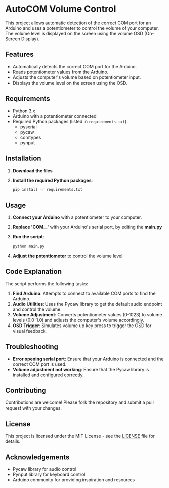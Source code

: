 # AutoCOM Volume Control

This project allows automatic detection of the correct COM port for an Arduino and uses a potentiometer to control the volume of your computer. The volume level is displayed on the screen using the volume OSD (On-Screen Display).

## Features
- Automatically detects the correct COM port for the Arduino.
- Reads potentiometer values from the Arduino.
- Adjusts the computer's volume based on potentiometer input.
- Displays the volume level on the screen using the OSD.

## Requirements
- Python 3.x
- Arduino with a potentiometer connected
- Required Python packages (listed in `requirements.txt`):
  - pyserial
  - pycaw
  - comtypes
  - pynput

## Installation
1. **Download the files**

2. **Install the required Python packages**:
    ```sh
    pip install -r requirements.txt
    ```

## Usage
1. **Connect your Arduino** with a potentiometer to your computer.
   
2. **Replace 'COM__'** with your Arduino's serial port, by editing the **main.py**

3. **Run the script**:
    ```sh
    python main.py
    ```

5. **Adjust the potentiometer** to control the volume level.

## Code Explanation
The script performs the following tasks:
1. **Find Arduino**: Attempts to connect to available COM ports to find the Arduino.
2. **Audio Utilities**: Uses the Pycaw library to get the default audio endpoint and control the volume.
3. **Volume Adjustment**: Converts potentiometer values (0-1023) to volume levels (0.0-1.0) and adjusts the computer's volume accordingly.
4. **OSD Trigger**: Simulates volume up key press to trigger the OSD for visual feedback.

## Troubleshooting
- **Error opening serial port**: Ensure that your Arduino is connected and the correct COM port is used.
- **Volume adjustment not working**: Ensure that the Pycaw library is installed and configured correctly.

## Contributing
Contributions are welcome! Please fork the repository and submit a pull request with your changes.

## License
This project is licensed under the MIT License - see the [LICENSE](../LICENSE) file for details.

## Acknowledgements
- Pycaw library for audio control
- Pynput library for keyboard control
- Arduino community for providing inspiration and resources
